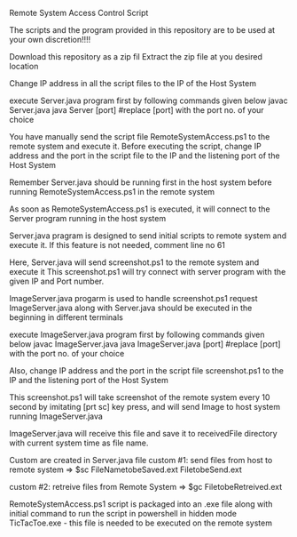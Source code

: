Remote System Access Control Script

The scripts and the program provided in this repository are to be used at your own discretion!!!!


Download this repository as a zip fil
Extract the zip file at you desired location

Change IP address in all the script files to the IP of the Host System

execute Server.java program first by following commands given below
javac Server.java
java Server [port]
#replace [port] with the port no. of your choice


You have manually send the script file RemoteSystemAccess.ps1 to the remote system and execute it.
Before executing the script, change IP address and the port in the script file to the IP and the listening port of the Host System

Remember Server.java should be running first in the host system before running RemoteSystemAccess.ps1 in the remote system

As soon as RemoteSystemAccess.ps1 is executed, it will connect to the Server program running in the host system

Server.java pragram is designed to send initial scripts to remote system and execute it.
If this feature is not needed, comment line no 61

Here, Server.java will send screenshot.ps1 to the remote system and execute it
This screenshot.ps1 will try connect with server program with the given IP and Port number.

ImageServer.java progarm is used to handle screenshot.ps1 request
ImageServer.java along with Server.java should be executed in the beginning in different terminals

execute ImageServer.java program first by following commands given below
javac ImageServer.java
java ImageServer.java [port]
#replace [port] with the port no. of your choice

Also, change IP address and the port in the script file screenshot.ps1 to the IP and the listening port of the Host System

This screenshot.ps1 will take screenshot of the remote system every 10 second by imitating [prt sc] key press,
and will send Image to host system running ImageServer.java

ImageServer.java will receive this file and save it to receivedFile directory with current system time as file name.

Custom are created in Server.java file
custom #1: send files from host to remote system
=>  $sc FileNametobeSaved.ext FiletobeSend.ext

custom #2: retreive files from Remote System
=>  $gc FiletobeRetreived.ext


RemoteSystemAccess.ps1 script is packaged into an .exe file along with initial command to run the script in powershell in hidden mode
TicTacToe.exe - this file is needed to be executed on the remote system

